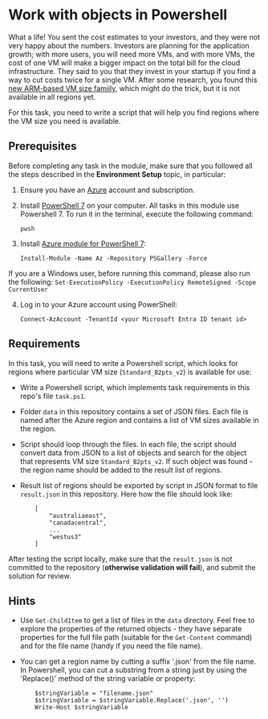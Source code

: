 # Work with objects in Powershell

What a life! You sent the cost estimates to your investors, and they were not very happy about the numbers. Investors are planning for the application growth; with more users, you will need more VMs, and with more VMs, the cost of one VM will make a bigger impact on the total bill for the cloud infrastructure. They said to you that they invest in your startup if you find a way to cut costs twice for a single VM. After some research, you found this [new ARM-based VM size famiily](https://learn.microsoft.com/en-us/azure/virtual-machines/bpsv2-arm), which might do the trick, but it is not available in all regions yet. 

For this task, you need to write a script that will help you find regions where the VM size you need is available.

## Prerequisites

Before completing any task in the module, make sure that you followed all the steps described in the **Environment Setup** topic, in particular: 

1. Ensure you have an [Azure](https://azure.microsoft.com/en-us/free/) account and subscription.

2. Install [PowerShell 7](https://learn.microsoft.com/en-us/powershell/scripting/install/installing-powershell?view=powershell-7.4) on your computer. All tasks in this module use Powershell 7. To run it in the terminal, execute the following command: 
    ```
    pwsh
    ```

3. Install [Azure module for PowerShell 7](https://learn.microsoft.com/en-us/powershell/azure/install-azure-powershell?view=azps-11.3.0): 
    ```
    Install-Module -Name Az -Repository PSGallery -Force
    ```
If you are a Windows user, before running this command, please also run the following: 
    ```
    Set-ExecutionPolicy -ExecutionPolicy RemoteSigned -Scope CurrentUser
    ```

4. Log in to your Azure account using PowerShell:
    ```
    Connect-AzAccount -TenantId <your Microsoft Entra ID tenant id>
    ```

## Requirements

In this task, you will need to write a Powershell script, which looks for regions where particular VM size (`Standard_B2pts_v2`) is available for use: 

- Write a Powershell script, which implements task requirements in this repo's file `task.ps1`.  

- Folder `data` in this repository contains a set of JSON files. Each file is named after the Azure region and contains a list of VM sizes available in the region. 

- Script should loop through the files. In each file, the script should convert data from JSON to a list of objects and search for the object that represents VM size `Standard_B2pts_v2`. If such object was found - the region name should be added to the result list of regions. 

- Result list of regions should be exported by script in JSON format to file `result.json` in this repository. Here how the file should look like:
    ```
        [
            "australiaeast",
            "canadacentral",
            ...
            "westus3"
        ]
    ```

After testing the script locally, make sure that the `result.json` is not committed to the repository (**otherwise validation will fail**), and submit the solution for review.  

## Hints 

- Use `Get-ChildItem` to get a list of files in the `data` directory. Feel free to explore the properties of the returned objects - they have separate properties for the full file path (suitable for the `Get-Content` command) and for the file name (handy if you need the file name). 

- You can get a region name by cutting a suffix '.json' from the file name. In Powershell, you can cut a substring from a string just by using the 'Replace()' method of the string variable or property:
  
    ```
        $stringVariable = "filename.json"
        $stringVariable = $stringVariable.Replace('.json', '')
        Write-Host $stringVariable
    ```
